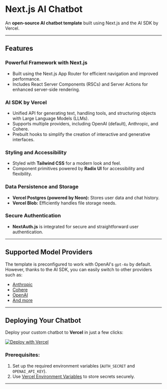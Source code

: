 # Next.js AI Chatbot

An **open-source AI chatbot template** built using Next.js and the AI SDK by Vercel.

---

## Features

### Powerful Framework with Next.js
- Built using the Next.js App Router for efficient navigation and improved performance.
- Includes React Server Components (RSCs) and Server Actions for enhanced server-side rendering.

### AI SDK by Vercel
- Unified API for generating text, handling tools, and structuring objects with Large Language Models (LLMs).
- Supports multiple providers, including OpenAI (default), Anthropic, and Cohere.
- Prebuilt hooks to simplify the creation of interactive and generative interfaces.

### Styling and Accessibility
- Styled with **Tailwind CSS** for a modern look and feel.
- Component primitives powered by **Radix UI** for accessibility and flexibility.

### Data Persistence and Storage
- **Vercel Postgres (powered by Neon):** Stores user data and chat history.
- **Vercel Blob:** Efficiently handles file storage needs.

### Secure Authentication
- **NextAuth.js** is integrated for secure and straightforward user authentication.

---

## Supported Model Providers

The template is preconfigured to work with OpenAI's `gpt-4o` by default. However, thanks to the AI SDK, you can easily switch to other providers such as:
- [Anthropic](https://anthropic.com)
- [Cohere](https://cohere.com/)
- [OpenAI](https://openai.com)
- [And more](https://sdk.vercel.ai/providers/ai-sdk-providers)

---

## Deploying Your Chatbot

Deploy your custom chatbot to **Vercel** in just a few clicks:

[![Deploy with Vercel](https://vercel.com/button)](https://vercel.com/new/clone?repository-url=https%3A%2F%2Fgithub.com%2Fvercel%2Fai-chatbot&env=AUTH_SECRET,OPENAI_API_KEY&envDescription=Learn%20more%20about%20how%20to%20get%20the%20API%20Keys%20for%20the%20application&envLink=https%3A%2F%2Fgithub.com%2Fvercel%2Fai-chatbot%2Fblob%2Fmain%2F.env.example&demo-title=AI%20Chatbot&demo-description=An%20Open-Source%20AI%20Chatbot%20Template%20Built%20With%20Next.js%20and%20the%20AI%20SDK%20by%20Vercel.&demo-url=https%3A%2F%2Fchat.vercel.ai&stores=[{%22type%22:%22postgres%22},{%22type%22:%22blob%22}])

### Prerequisites:
1. Set up the required environment variables (`AUTH_SECRET` and `OPENAI_API_KEY`).
2. Use [Vercel Environment Variables](https://vercel.com/docs/projects/environment-variables) to store secrets securely.

---

